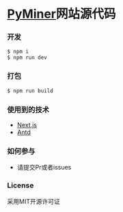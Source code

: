 # [PyMiner](https://gitee.com/py2cn/pyminer)网站源代码

### 开发
```
$ npm i
$ npm run dev
```

### 打包
```bash
$ npm run build
```

### 使用到的技术
- [Next.js](https://www.nextjs.cn/)
- [Antd](https://ant.design/components/overview-cn/)

### 如何参与
- 请提交Pr或者issues

### License
采用MIT开源许可证

